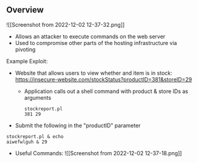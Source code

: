 
## Overview

![[Screenshot from 2022-12-02 12-37-32.png]]

- Allows an attacker to execute commands on the web server
- Used to compromise other parts of the hosting infrastructure via pivoting

Example Exploit:
- Website that allows users to view whether and item is in stock:
https://insecure-website.com/stockStatus?productID=381&storeID=29
	- Application calls out a shell command with product & store IDs as arguments
		```
		stockreport.pl
		381 29
		```

- Submit the following in the "productID" parameter
```
stockreport.pl & echo
aiwefwlguh & 29
```

- Useful Commands:
![[Screenshot from 2022-12-02 12-37-18.png]]